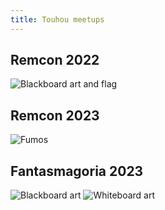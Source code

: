 ```yaml
---
title: Touhou meetups
---
```


## Remcon 2022

![Blackboard art and flag](../../assets/wiki/touhouroom/20220226-173752_1.jpg)

## Remcon 2023

![Fumos](../../assets/wiki/touhouroom/IMG_20230225_185115.jpg)

## Fantasmagoria 2023

![Blackboard art](../../assets/wiki/touhouroom/IMG_20230716_092353.jpg)
![Whiteboard art](../../assets/wiki/touhouroom/IMG_20230716_092402.jpg)

